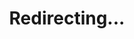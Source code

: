 ---
title: Redirecting...
layout: redirect
sitemap: false
permalink: /participants/Netherlands
redirect_to: /participants/NLD/
---